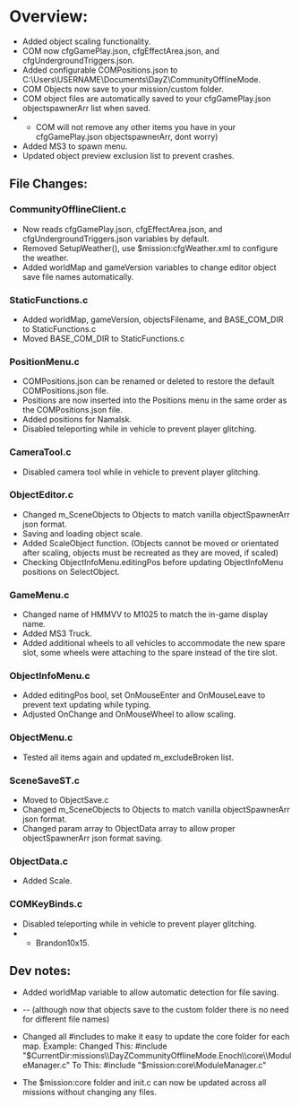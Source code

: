 # Overview:
- Added object scaling functionality.
- COM now cfgGamePlay.json, cfgEffectArea.json, and cfgUndergroundTriggers.json.
- Added configurable COMPositions.json to C:\Users\USERNAME\Documents\DayZ\CommunityOfflineMode.
- COM Objects now save to your mission/custom folder.
- COM object files are automatically saved to your cfgGamePlay.json objectspawnerArr list when saved.
- - COM will not remove any other items you have in your cfgGamePlay.json objectspawnerArr, dont worry)
- Added MS3 to spawn menu.
- Updated object preview exclusion list to prevent crashes.


## File Changes:

### CommunityOfflineClient.c
* Now reads cfgGamePlay.json, cfgEffectArea.json, and cfgUndergroundTriggers.json variables by default.
* Removed SetupWeather(), use $mission:cfgWeather.xml to configure the weather.
* Added worldMap and gameVersion variables to change editor object save file names automatically.

### StaticFunctions.c
* Added worldMap, gameVersion, objectsFilename, and BASE_COM_DIR to StaticFunctions.c
* Moved BASE_COM_DIR to StaticFunctions.c

### PositionMenu.c
* COMPositions.json can be renamed or deleted to restore the default COMPositions.json file.
* Positions are now inserted into the Positions menu in the same order as the COMPositions.json file.
* Added positions for Namalsk.
* Disabled teleporting while in vehicle to prevent player glitching.

### CameraTool.c
* Disabled camera tool while in vehicle to prevent player glitching.

### ObjectEditor.c
* Changed m_SceneObjects to Objects to match vanilla objectSpawnerArr json format.
* Saving and loading object scale.
* Added ScaleObject function. (Objects cannot be moved or orientated after scaling, objects must be recreated as they are moved, if scaled)
* Checking ObjectInfoMenu.editingPos before updating ObjectInfoMenu positions on SelectObject.

### GameMenu.c
* Changed name of HMMVV to M1025 to match the in-game display name.
* Added MS3 Truck.
* Added additional wheels to all vehicles to accommodate the new spare slot, some wheels were attaching to the spare instead of the tire slot.

### ObjectInfoMenu.c
* Added editingPos bool, set OnMouseEnter and OnMouseLeave to prevent text updating while typing.
* Adjusted OnChange and OnMouseWheel to allow scaling.

### ObjectMenu.c
* Tested all items again and updated m_excludeBroken list.

### SceneSaveST.c
* Moved to ObjectSave.c
* Changed m_SceneObjects to Objects to match vanilla objectSpawnerArr json format.
* Changed param array to ObjectData array to allow proper objectSpawnerArr json format saving.

### ObjectData.c
* Added Scale.

### COMKeyBinds.c
* Disabled teleporting while in vehicle to prevent player glitching.
* - Brandon10x15.


## Dev notes:
* Added worldMap variable to allow automatic detection for file saving. 
* -- (although now that objects save to the custom folder there is no need for different file names)
* Changed all #includes to make it easy to update the core folder for each map.
Example:
Changed This: #include "$CurrentDir:missions\\DayZCommunityOfflineMode.Enoch\\core\\ModuleManager.c"
To This: #include "$mission:core\\ModuleManager.c"

* The $mission:core folder and init.c can now be updated across all missions without changing any files.